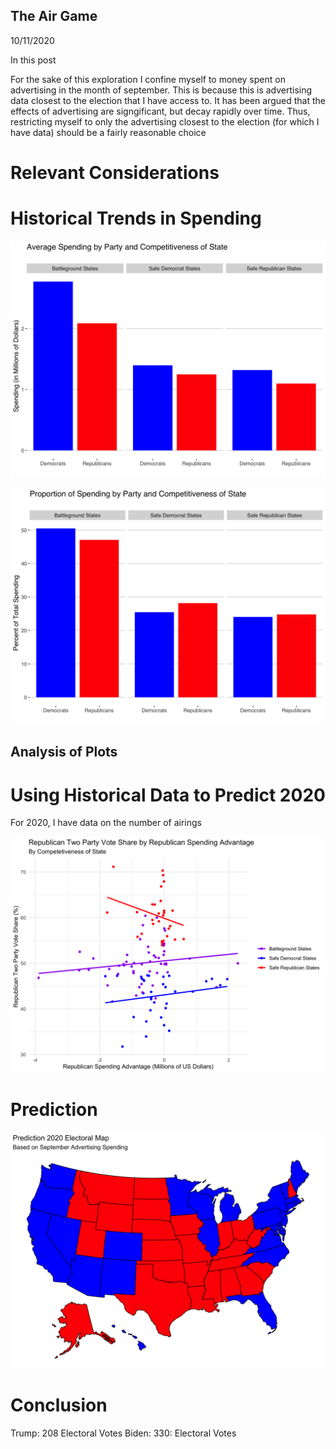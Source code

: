 ## The Air Game

10/11/2020

In this post

For the sake of this exploration I confine myself to money spent on advertising in the month of september. This is because this is advertising data closest to the election that I have access to. It has been argued that the effects of advertising are signgificant, but decay rapidly over time. Thus, restricting myself to only the advertising closest to the election (for which I have data) should be a fairly reasonable choice
# Relevant Considerations

# Historical Trends in Spending 

![image of average absolute spending](../figures/absolute_spending.png)

![image of average proportional spending](../figures/normalized_spending.png)

## Analysis of Plots

# Using Historical Data to Predict 2020

For 2020, I have data on the number of airings 

![image of trend in popular vote by spending difference](../figures/republican_spending_advantage.png)

# Prediction

![2020 electoral prediction from september spending](../figures/prediction_by_spending.png)



# Conclusion

  Trump: 208 Electoral Votes
  Biden: 330: Electoral Votes